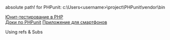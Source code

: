 absolute path! for PHPunit: c:\Users\<username>\project\PHPunit\vendor\bin <br/>

<a href="http://habrahabr.ru/post/56289/">Юнит-тестирование в PHP</a><br/>
<a href="http://phpunit-doc.verber.kh.ua/3.7/ru/automating-tests.html">Доки по PHPunit</a>
<a href="https://play.google.com/store/apps/details?id=com.carrotpop.www.smth&hl=en">Приложение для смартфонов</a>

<a hreef="http://www.softwaretestingmagazine.com/knowledge/using-mocks-and-stubs-in-phpunit/">Using refs & Subs</a>
